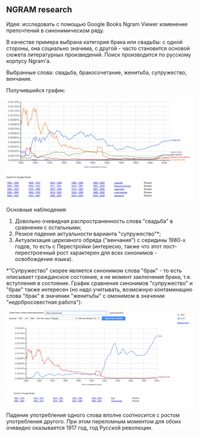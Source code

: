 ## NGRAM research

Идея: исследовать с помощью Google Books	Ngram Viewer изменение препочтений в синонимическом ряду.

В качестве примера выбрана категория брака или свадьбы: с одной стороны, она социально значима, с другой - часто становится основой сюжета литературных произведений.
Поиск производится по русскому корпусу Ngram'a.

Выбранные слова: свадьба, бракосочетание, женитьба, супружество, венчание.

Получившийся график:

![График](https://github.com/didonica/Dobchinsky/blob/master/brak.png)

Основные наблюдения:

1. Довольно очевидная распространенность слова "свадьба" в сравнении с остальными;
2. Резкое падение актуальности варианта "супружество"*;
3. Актуализация церковного обряда ("венчания") с серидины 1980-х годов, то есть с Перестройки
(интересно, также что этот пост-перестроечный рост характерен для всех синонимов - освобождение языка).

*"Супружество" скорее является синонимом слова "брак" - то есть описывает гражданское состояние,
 а не момент заключения брака, т.е. вступления в состояние.
График сравнения синонимов "супружество" и "брак" также интересен 
(но надо учитывать, возможную контаминацию слова "брак" в значении "женитьбы" с омонимом в значении "недобросовестная работа"):

![График1](https://github.com/didonica/Dobchinsky/blob/master/brak_1.png)

Падение употребления одного слова вполне соотносится с ростом употребления другого. 
При этом переломным моментом для обоих очевидно оказывается 1917 год, год Русской революции.
